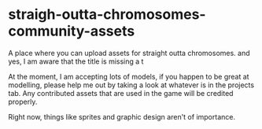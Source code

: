 # straigh-outta-chromosomes-community-assets
A place where you can upload assets for straight outta chromosomes. and yes, I am aware that the title is missing a t

At the moment, I am accepting lots of models, if you happen to be great at modelling, please help me out by taking a look at whatever is in the projects tab. Any contributed assets that are used in the game will be credited properly.

Right now, things like sprites and graphic design aren't of importance.
